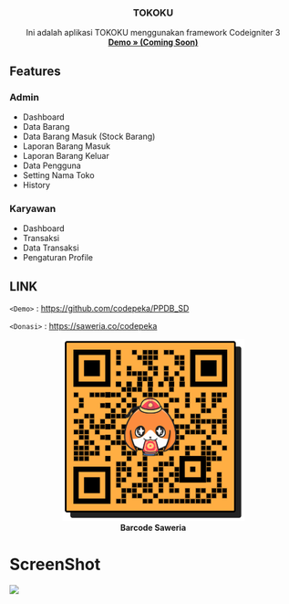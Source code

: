 <h3 align="center">TOKOKU</h3>
<p align="center">
	Ini adalah aplikasi TOKOKU menggunakan framework Codeigniter 3 
	<br>
  <a href=""><strong> Demo » (Coming Soon)</strong></a>
</p>

## Features
### Admin
- Dashboard
- Data Barang
- Data Barang Masuk (Stock Barang)
- Laporan Barang Masuk
- Laporan Barang Keluar
- Data Pengguna
- Setting Nama Toko
- History

### Karyawan
- Dashboard
- Transaksi
- Data Transaksi
- Pengaturan Profile


## LINK 

`<Demo>` : <https://github.com/codepeka/PPDB_SD> 

`<Donasi>` : <https://saweria.co/codepeka> 
<br>
<p align="center">
  <img src="images/saweria.PNG" alt="Barcode Saweria"> <br>
  <strong>Barcode Saweria</strong> 
</p>

# ScreenShot

![](images/Screenshot-253.png)
